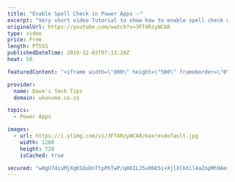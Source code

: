 ```yaml
---
title: "Enable Spell Check in Power Apps ✅"
excerpt: "Very short video Tutorial to show how to enable spell check on Text Input Controls for both single and multi line modes in Microsoft Power Apps"
originalUrl: https://youtube.com/watch?v=3FT4RzyWCA8
type: video
price: Free
length: PT55S
publishedDateTime: 2019-12-03T07:13:28Z
heat: 50

featuredContent: "<iframe width=\"800\" height=\"500\" frameborder=\"0\" src=\"https://www.youtube.com/embed/3FT4RzyWCA8\" allow=\"accelerometer; autoplay; encrypted-media; gyroscope; picture-in-picture\" allowfullscreen></iframe>"

provider:
  name: Dave's Tech Tips
  domain: ukuvuma.co.za

topics:
  - Power Apps

images:
  - url: https://i.ytimg.com/vi/3FT4RzyWCA8/maxresdefault.jpg
    width: 1280
    height: 720
    isCached: true

secured: "w8gU74iuMjXqKSQuDnTtpP6TwP/q8KILJ5v06K5i+XjlXlhXil4aZnpMh9AerP0JQDs/ePRQbYbkGGgZ42MJ2ClliKZq08FQwOAB/EpeSp2hEFJTino+CdC8tpT1PWWwdQQG1lU8a3mKuw1crepMENMyOHSqkxYnSoTl+jlubsc1DvP8YxWPuBkLssbmOSdZpJhGbHrtTVvbnkr6s2Tep1Z17AAae9cdsZU0QVNGU5d+tsljPDHcg6oa8S8veNH5FBoyFUJ2B8Q89xjJ7S97siCr52XoKUp8lcOqmBeKOxEy66s916POSGY/yJ6LkibXJyHMpauY6VTIyLealMSAbysBdwEaFZso6b5nk2wbSFoLnEnlrgN/YdTznH1J0X4eYdBl4K9+Fwwutkj7VBcPgg==;rkaOYpn5+A7P1eVi09BNfQ=="
---
```


